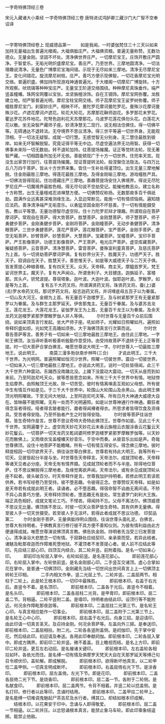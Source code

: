 <!-- { "loadSidebar": true } -->
一字奇特佛顶经三卷


宋元入藏诸大小乘经
一字奇特佛顶经三卷
唐特进试鸿胪卿三藏沙门大广智不空奉诏译


　　

一字寄特佛顶经卷上
现威德品第一
　　如是我闻。一时婆伽梵住三十三天以如来加持无量福出生普遍光楼阁。大福俱胝庄严。大福佛资粮。普遍无量称赞。无数功德众。无量金刚。坚固不坏处。清净佛世界庄严。一切摩尼宝王。庄饰开敷庄严圆净。于智爱乐。无垢光明炽盛摩尼宝。善庄严。乃至世界。三摩地圆清净。一切法理趣说清净。无量色广博摩尼宝海间错。示现于无尽如来三摩地。清净无尽摩尼宝王。变化间错花。旋流摩尼树枝。庄严。善巧方便示现佛智。一切花香摩尼宝光明交络。普遍炽盛。佛加持所现游戏神通普遍光。于大楼阁一切摩尼广博旋转。十方所观察。吠琉璃等种种宝庄严。无量宝王阶道交络围绕。种种摩尼真珠垂作。端严竖盖幢幡。珠网宝网覆以宝张。龙坚旃檀涂饰。自在王钿饰。摩尼宝网弥覆。龙胜建立地。彻严智普遍光明。摩尼宝柱宝网交络。师子蕊摩尼宝王娑罗树弥覆。师子幢胜摩尼宝门。刹窗妙庄严。相映不坏。曼陀罗花摩诃曼陀罗花。曼殊沙花摩诃曼殊沙花。卢遮花摩诃卢遮花。轮花大轮花。苏摩那花靺师迦花。多罗那花末罗花。瞿达罗花苏件地花。陀弩色迦利花天苏摩那花。乌波罗花莲花俱勿头花。白莲花大花以散。坐无染智严藏师子座。妙清净慧无二现行。说无相法住佛住。得一切佛平等。无碍通达不退转法。无夺境界不思议清净。得三世平等遍一切世界身。无能观顶相。于一切法无疑智。成就一切行慧。无惑觉智无分别身。无二慧住最胜到彼岸。如来无坏智解脱智。究竟证得平等无中边。尽虚空遍法界无功用智。获得一切佛事未来际一切无数劫。转不退轮加持。往菩提场摧魔。证正等觉转法轮。现无著智严藏。一切相圆备所加无坏无依。善能顿现广于十方一切世界。住兜率天宫。现没生出家苦行加行。往菩提场摧魔。现证菩提转法轮。般涅槃住法隐法。与四万比丘八万四千菩萨。皆从十方世界来集。皆住一生补处得灌顶位。出生无量三摩地解脱。住金刚最胜三摩地。得莲花最胜三摩地。及得金刚喻三摩地。游戏幢胜严具。一切佛法皆得现前。住功德藏庄严三摩地。善趣菩提场安住入佛境界。得说无尽陀罗尼庄严一切魔境界最胜色相。得无尽句说不空劫受记。能摧他教恶众。建立名称十方称赞。出生无量檀戒忍进禅慧方便。一切佛赞叹称扬。无数那庾多百千俱祇劫。圆满作业远离甚深难测缘生法。入显边常断见。能施一切有情烦恼病。遍知随应法药。善净清净端严无垢意乐。以勇猛坚固金刚不坏慈善。于一切有情能摄受告。教以平等慧。无量功德智尽虚空际。住十力陀罗尼辩才理趣。所谓观自在菩萨摩诃萨。常观自在菩萨。得大势菩萨。胜慧菩萨。金刚慧菩萨。师子慧菩萨。师子勇健步菩萨。金刚勇健步菩萨。金刚将菩萨。金刚幢菩萨。无动步勇健菩萨。清净眼菩萨。三世步勇健菩萨。莲花严菩萨。莲花眼菩萨。宝严菩萨。金刚手菩萨。虚空无垢菩萨。妙臂菩萨。妙慧菩萨。大慧菩萨。宝藏菩萨。宝幢菩萨。宝印手菩萨。严王影像菩萨。功德王影像菩萨。严王菩萨。电光庄严菩萨。虚空库藏菩萨。摧疑惑菩萨。云音菩萨。清净慧菩萨。雷音菩萨。曼殊室利童真菩萨。及慈氏菩萨为上首。与一切贤劫菩萨摩诃萨俱。复有妙界分天子。胜魔天子。功德严天子。胜天子。寂调自在天子。胜慧天子。善思惟天子。如是等大威德天子与二万天子俱。皆发菩提心种植善根。复有四天王天。众天。天帝释。商主天。摩醯首罗天。梵王娑诃世界主。魔天子。复有大声闻众。所谓舍利子。大目揵连。迦旃延子。富楼那。宾头卢。骄梵波提。尊宿塔象。迦叶波。大迦叶波。伽耶迦叶波。罗睺罗。如是等为上首。
　　复有五千大药叉将。所谓满贤药叉将。珠贤药叉将。蚕(上)婆(去)罗水帝药叉将。那诃罗药叉将。般志迦药叉将。并诃哩底母五百子以为眷属。一切山及大河王。金翅为上首。有无量百千迦楼罗王。及与树紧那罗王有无量紧那罗以为眷属。及与群生主那罗延天。伊舍那鬼主。无量百千眷属。及与婆苏吉龙王。莲花龙王。大莲花龙王。娑伽罗龙王为上首。无量百千龙王以为眷属。及余天龙药叉迦楼罗紧那罗摩睺罗伽人非人等俱。
　　尔时世尊与无量百千众前后围绕。说如来顶真言行发起。坐大严师子座。吼如师子。光耀如日照曜如月。遍照如帝释炽盛如炬。光如梵王高踊如须弥。大于海佛顶真言行次第而说。
　　尔时世尊告菩萨等言。善男子有一切如来一切三摩地最胜三摩地王。由住此三摩地。一字轮王佛顶。汝当谛听善听极善听殷勤作意受持。由受持故菩萨不退转于无上正等菩提。时一切大菩萨合掌白佛言。唯愿世尊说大明王一字。尔时世尊入一切最胜三摩地王。说此明王。
　　南莫三漫多勃驮南步林吽(三合)
　　才说此明王。三千大千世界。为光明网。普遍照曜如恒河沙世界。照曜一切彼世界。震动一切彼世界。一切如来入一切三摩地最胜三摩地王。亦说此大明王。说时一切处皆得闻。此三千大千世界六种震动。东踊西没南踊北没。上踊下没震动大震动。一切天从座而到如来前。乃至阿迦尼吒天众。彼等悉皆思念如来。所有三千大千世界中有情。地狱傍生焰摩界。由照触顶王光故。除一切苦受。彼时有情离嗔恚互观如父母想。所有彼中生有情互作如是见。于三千大千世界中。轮围山大轮围山及余黑山。由此明王佛顶光明照曜故。下至无间大地狱。上至阿迦尼吒天等。所有日月大神通大威德大自在。皆映蔽不能照曜。无有一处而不光明遍照。如是以世尊神通行作神通。癫狂者得念盲者得视。哑者得言跛者能行。聋者得闻裸者得衣。所思求者皆得饮食及资缘具。受苦者得安隐。乃至怀胎者产生之时皆得安隐。
　　尔时彼等菩萨往诣世尊。皆生奇特作是言。世尊不思议奇特大奇特此佛顶王。世尊作如是。见此三千大千世界。宝网遍覆于上。虚空雨天妙花天妙花云末香云旃檀云衣服涂香云花鬘云天妙花鬘云。一切菩萨一切天龙药叉乾闼婆阿修罗迦楼罗紧那罗摩睺罗伽等。以天妙花而散佛上。又雨缯衣宝盖幢幡天妙音乐。于空中而奏。从彼音乐出如是声。奇哉世尊佛顶。设住十地菩萨不能瞻睹。所有一切有情互得安乐。得念佛三摩地。彼时释提桓因一切尽欲界天子。俱往诣世尊白佛言。世尊若有持此大明王。我等所有一切天。见彼皆起分半座与坐。时世尊告天帝释言。天帝法尔。成就顶轮者。天帝释等诸天见者必分座。天帝无有有情界摄。见成就顶轮者而不与半座。除得地位菩萨。住不思议解脱得三摩地者。及缘觉离欲声闻。天帝法尔。或有余见成就顶轮从座不起者。彼头破百分。时天帝释作是言。世尊我加护持明者。若修此明王若读若供养。若书写经卷乃至受持。彼不堕恶趣。令彼得正念。世尊赞叹天帝释。如是如是天帝若有成就此明王者。读诵者。必不堕恶趣。得宿命智不谄曲无离间语。不矫不异心具善巧方便。天帝释持顶轮者。堕恶趣无有是处。常生婆罗门刹利大王族。端正具色相好。成就文笔论工巧。不悭吝。得闻持不忘。父母不离法尔。佛顶威德不思议无比量。佛顶族不思议。时彼一切天众菩萨皆生奇特。其有供养无量佛。得至彼人手一切天世摄受。若至彼人手无沮坏。若得此者成就不思议功德。
印契品第二
　　尔时金刚手菩萨。无量俱胝持明众围绕。往诣世尊头面礼足。白佛言。世尊大有持明者。于佛教真言行修行彼不具方便不善知仪则。为彼有情利益由此方便速得成就。唯愿世尊演说佛顶真言教。佛告执金刚。持明者先当受三归发菩提心。清净澡浴大悲愍念一切有情。于寂静处应结契印。亲承禀而受。若异此结者。诸魅及毗那夜迦而作障难死堕地狱。不灌顶者不发菩提心者。彼人前不应结此等印。先应结三部心印。四顶互内结合。其二轮并竖。前附着指。是名一切如来心印。
　　即前印左轮屈入掌中。右轮如前竖。是名莲花部心。
　　即前莲花部心印。右轮屈入掌中。左轮依前竖。是名金刚部心印。二手竖互交诸顶。虚心合掌如花在掌中。是普通一切佛顶印。金刚藏先当结一切世间出世间真言上上一切佛顶主转轮王印相。
　　二手内相叉作拳。竖二光屈上节。二轮并竖。二盖屈两节。相柱于二轮上。此是轮王根本印。一切印中最殊胜。
　　即前根本印。右盖于右光后。直竖令不着。是名顶印。
　　即前根本印。二盖各于光后。直竖令不相着。是名头印。
　　即前根本印。二盖各屈柱二光背。是甲胄印。即前根本印。屈二盖二节。背相逼。二轮平竖附二盖。是墙印。持明者由结此印。设顶行等不能附近。何况余作障毗那夜迦等。
　　即前根本印。二盖屈拄二光第三节。是名轮王心印。与真言相应能作一切事业。
　　即前根本印。屈二盖附于二光第三节上。是名轮王心中心印。
　　即前根本印。屈右盖于右光后。向身三招。是迎请印。由此印请一切真言圣天。及召持金刚。何况余菩萨等。左盖向外三掷。是奉送印。即前根本印。二盖屈相拄。附二光。二轮各各竖附盖侧。是阏伽印。先于掌中安花。然后结此印。初迎请及奉送。各用此印奉献阏伽。即前根本印。二轮各屈入掌中。即成方隅界。即前印二轮并竖。微不着盖。目上瞻视而结。是名上方印。即前印二轮并竖。更互左右动招。是名摧诸关键印。
　　即前根本印。左右盖轮各相拄如环。各依光而住。是名缚一切有情及俱摩罗天梵天大自在天那罗延天等缚己句召令顺伏印。盖轮解。即成解脱。
　　即前根本印。欲得断坏他真言。以二轮甲恰二盖甲侧。一切真言明成断坏。
　　即前根本印。右盖屈倚右光下节。是涂香印。
　　即前根本印。屈左盖倚。左光下节。即是花印。
　　即前根本印。二盖各屈倚二光下节。是烧香印。
　　即前根本印。屈二盖一节。各附于二轮侧。是名献食印。
　　即前根本印。屈二盖两节。令背不相着。并竖二轮以捻盖侧。是名灯印。修行者以此等印。念诵时结用。
　　即前根本印。二盖甲拄二轮甲上。是名能缚一切难调鬼魅起尸茶吉尼及水行者。缚其口。却结如根本印成解。
　　结根本印。以花果安于印中。念诵与人即得敬爱。
　　即前根本印。屈二盖一节相逼。以二轮并压。以忿怒诵根本真言。能禁止象马车轮。即此印乘象结遥掷。能禁止他敌。
